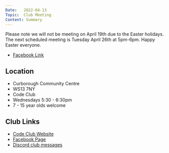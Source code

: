 ```yaml
---
Date:   2022-04-13
Topic:  Club Meeting
Content: Summary
---
```

Please note we will not be meeting on April 19th due to the Easter holidays. The next scheduled meeting is Tuesday April 26th at 5pm-6pm. Happy Easter everyone.



* [Facebook Link](https://www.facebook.com/1481985248595237/posts/4768058389987890/)

## Location

* Curborough Community Centre
* WS13 7NY
* Code Club
* Wednesdays 5:30 - 6:30pm
* 7 - 15 year olds welcome

## Club Links

* [Code Club Website](https://lichfield-code-club.github.io/)
* [Facebook Page](https://www.facebook.com/LichfieldCoders)
* [Discord club messages](https://discord.gg/szz6xGK)
